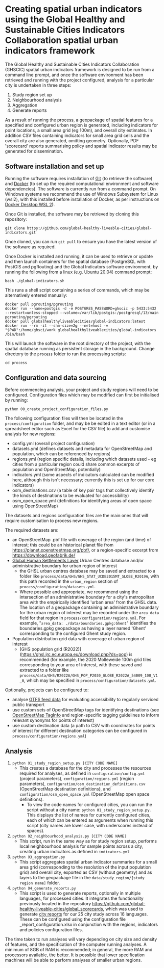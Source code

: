 # Creating spatial urban indicators using the Global Healthy and Sustainable Cities Indicators Collaboration spatial urban indicators framework

The Global Healthy and Sustainable Cities Indicators Collaboration (GHSCIC) spatial urban indicators framework is designed to be run from a command line prompt, and once the software environment has been retrieved and running with the project configured, analysis for a particular city is undertaken in three steps:

1. Study region set up
2. Neighbourhood analysis
3. Aggregation
4. Generate reports

As a result of running the process, a geopackage of spatial features for a specified and configured urban region is generated, including indicators for point locations, a small area grid (eg 100m), and overall city estimates.  In addition CSV files containing indicators for small area grid cells and the overall city are also generated, omitting geometry.  Optionally, PDF 'scorecard' reports summarising policy and spatial indicator results may be generated for dissemination.

## Software installation and set up

Running the software requires installation of [Git](https://git-scm.com/) (to retrieve the software) and [Docker](https://www.docker.com/) (to set up the required computational environment and software dependencies).  The software is currently run from a command prompt. On Windows systems we recommend the use of Windows Subsystem for Linux (wsl2), with this installed before installation of Docker, as per instructions on [Docker Desktop WSL 2](https://docs.docker.com/desktop/windows/wsl/)).

Once Git is installed, the software may be retrieved by cloning this repository:

```
git clone https://github.com/global-healthy-liveable-cities/global-indicators.git`
```

Once cloned, you can run `git pull` to ensure you have the latest version of the software as required.

Once Docker is installed and running, it can be used to retrieve or update and then launch containers for the spatial database (PostgreSQL with PostGIS and pgRouting) and the Global Indicators software environment, by running the following from a linux (e.g. Ubuntu 20.04) command prompt:

```
bash ./global-indicators.sh
```

This runs a shell script containing a series of commands, which may be alternatively entered manually:

```
docker pull pgrouting/pgrouting
docker run --name=postgis -d -e POSTGRES_PASSWORD=ghscic -p 5433:5432 --restart=unless-stopped --volume=/var/lib/postgis:/postgresql/13/main pgrouting/pgrouting
docker pull globalhealthyliveablecities/global-indicators:latest
docker run --rm -it --shm-size=2g --net=host -v "$PWD":/home/ghsci/work globalhealthyliveablecities/global-indicators /bin/bash
```

This will launch the software in the root directory of the project, with the spatial database running as persistent storage in the background.  Change directory to the `process` folder to run the processing scripts:

```
cd process
```

## Configuration and data sourcing

Before commencing analysis, your project and study regions will need to be configured.  Configuration files which may be modified can first be initialised by running:

```python 00_create_project_configuration_files.py```

The following configuration files will then be located in the `process/configuration` folder, and may be be edited in a text editor (or in a spreadsheet editor such as Excel for the CSV file) to add and customise analysis for new regions:

- config.yml (overall project configuration)
- datasets.yml (defines datasets and metadata for OpenStreetMap and population, which can be referenced by regions)
- regions.yml (region specific details, including which datasets used - eg cities from a particular region could share common excerpts of population and OpenStreetMap, potentially)
- indicators.yml (some aspects of indicators calculated can be modified here, although this isn't necessary; currently this is set up for our core indicators)
- osm_destinations.csv (a table of key pair tags that collectively identify the kinds of destinations to be evaluated for accessibility)
- osm_open_space.yml (definitions for identifying areas of open space using OpenStreetMap)

The datasets and regions configuration files are the main ones that will require customisation to process new regions.

The required datasets are:

- an OpenStreetMap .pbf file with coverage of the region (and time) of interest; this could be an historical planet file from https://planet.openstreetmap.org/pbf/, or a region-specific excerpt from https://download.geofabrik.de/
- [Global Human Settlements Layer](https://ghsl.jrc.ec.europa.eu/download.php) Urban Centres database and/or administrative boundary for urban region of interest
  - the GHSL urban centres database may be saved and extracted to a folder like `process/data/GHS/GHS_STAT_UCDB2015MT_GLOBE_R2019A`, with this path recorded in the `urban_region` section of `process/configuration/datasets.yml`.
  - Where possible and appropriate, we recommend using the intersection of an administrative boundary for a city's metropolitan area with the empirically identified 'urban area' from the GHSL data.  The location of a geopackage containing an administrative boundary for the urban region of interest may be recorded under the `area_data` field for that region in `process/configuration/regions.yml`.   For example, "`area_data: ./data/boundaries.gpkg:Ghent`" identifies the boundaries.gpkg geopackage as having a layer named 'Ghent' corresponding to the configured Ghent study region.
- Population distribution grid data with coverage of urban region of interest
  - [GHS population grid (R2022)] (https://ghsl.jrc.ec.europa.eu/download.php?ds=pop) is recommended (for example, the 2020 Molleweide 100m grid tiles corresponding to your area of interest, with these saved and extracted to a folder like  `process/data/GHS/R2022A/GHS_POP_P2030_GLOBE_R2022A_54009_100_V1_0`, which may be specified in `process/configuration/datasets.yml`.

Optionally, projects can be configured to:

- analyse [GTFS feed data](https://database.mobilitydata.org/) for evaluating accessibility to regularly serviced public transport
- use custom sets of OpenStreetMap tags for identifying destinations (see [OpenStreetMap TagInfo](https://taginfo.openstreetmap.org/) and region-specific tagging guidelines to inform relevant synonyms for points of interest)
- use custom destination data (a path to CSV with coordinates for points of interest for different destination categories can be configured in `process/configuration/regions.yml`)

## Analysis

1.  ```python 01_study_region_setup.py [CITY CODE NAME]```
    - This creates a database for the city and processes the resources required for analyses, as defined in `configuration/config.yml` (project parameters), `configuration/regions.yml` (region parameters), `configuration/osm_destination_definitions.csv` (OpenStreetMap destination definitions), and `configuration/osm_open_space.yml` (OpenStreetMap open space definitions).
        - To view the code names for configured cities, you can run the script without a city name: `python 01_study_region_setup.py`.  This displays the list of names for currently configured cities, each of which can be entered as arguments when running this script (city names are lower case, with underscores instead of spaces).
2.  ```python 02_neighbourhood_analysis.py [CITY CODE NAME]```
    - This script, run in the same way as for study region setup, performs local neighbourhood analysis for sample points across a city, creating urban indicators as defined in `indicators.yml`
3.  ```python 03_aggregation.py```
    - This script aggregates spatial urban indicator summaries for a small area grid (corresponding to the resolution of the input population grid) and overall city, exported as CSV (without geometry) and as layers to the geopackage file in the `data/study_region/[study region name]` folder.
3.  ```python 04_generate_reports.py```
    - This script is used to generate reports, optionally in multiple languages, for processed cities.  It integrates the functionality previously located in the repository https://github.com/global-healthy-liveable-cities/global_scorecards, which was used to generate [city reports](https://doi.org/10.25439/rmt.c.6012649) for our 25 city study across 16 languages.  These can be configured using the configuration file _report_configuration.xlsx in conjunction with the regions, indicators and policies configuration files.

The time taken to run analyses will vary depending on city size and density of features, and the specification of the computer running analyses.  A minimum of 8GB of RAM is recommended; in general, the more RAM and processors available, the better.  It is possible that lower specification machines will be able to perform analyses of smaller urban regions.

